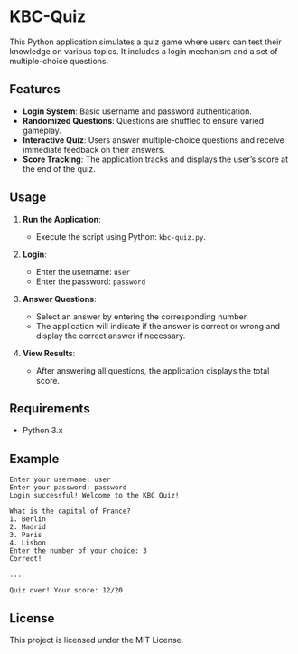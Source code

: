 # KBC-Quiz

This Python application simulates a quiz game where users can test their knowledge on various topics. It includes a login mechanism and a set of multiple-choice questions.

## Features

- **Login System**: Basic username and password authentication.
- **Randomized Questions**: Questions are shuffled to ensure varied gameplay.
- **Interactive Quiz**: Users answer multiple-choice questions and receive immediate feedback on their answers.
- **Score Tracking**: The application tracks and displays the user’s score at the end of the quiz.

## Usage

1. **Run the Application**:
   - Execute the script using Python: `kbc-quiz.py`.

2. **Login**:
   - Enter the username: `user`
   - Enter the password: `password`

3. **Answer Questions**:
   - Select an answer by entering the corresponding number.
   - The application will indicate if the answer is correct or wrong and display the correct answer if necessary.

4. **View Results**:
   - After answering all questions, the application displays the total score.

## Requirements

- Python 3.x

## Example

```
Enter your username: user
Enter your password: password
Login successful! Welcome to the KBC Quiz!

What is the capital of France?
1. Berlin
2. Madrid
3. Paris
4. Lisbon
Enter the number of your choice: 3
Correct!

...

Quiz over! Your score: 12/20
```

## License

This project is licensed under the MIT License.
